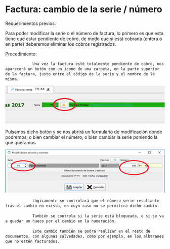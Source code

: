 # Factura: cambio de la serie / número

Requerimientos previos.

Para poder modificar la serie o el número de factura, lo primero es que esta tiene que estar pendiente de cobro, de modo que si está cobrada \(entera o en parte\) deberemos eliminar los cobros registrados.

Procedimiento:

                Una vez la factura esté totalmente pendiente de cobro, nos aparecerá un botón con un icono de una carpeta, en la parte superior de la factura, justo entre el código de la serie y el nombre de la misma.

![](../.gitbook/assets/image.png)

Pulsamos dicho botón y se nos abrirá un formulario de modificación donde podremos, o bien cambiar el número, o bien cambiar la serie poniendo la que queramos.

![](../.gitbook/assets/image%20%289%29.png)

                Lógicamente se controlará que el número serie resultante tras el cambio no exista, en cuyo caso no se permitirá dicho cambio.

                También se controla si la serie está bloqueada, o si se va a quedar un hueco por el cambio en la numeración.

                Este cambio también se podrá realizar en el resto de documentos, con algunas salvedades, como por ejemplo, en los albaranes que no estén facturados.

